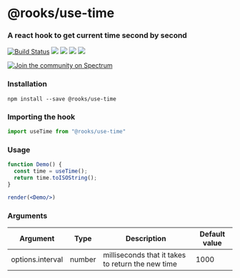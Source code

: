 # @rooks/use-time

### A react hook to get current time second by second

[![Build Status](https://travis-ci.org/imbhargav5/rooks.svg?branch=master)](https://travis-ci.org/imbhargav5/rooks) ![](https://img.shields.io/npm/v/@rooks/use-time/latest.svg) ![](https://img.shields.io/npm/l/@rooks/use-time.svg) ![](https://img.shields.io/bundlephobia/min/@rooks/use-time.svg) ![](https://img.shields.io/david/imbhargav5/rooks.svg?path=packages%2Ftime)

<a href="https://spectrum.chat/rooks"><img src="https://withspectrum.github.io/badge/badge.svg" alt="Join the community on Spectrum"/></a>

### Installation

```
npm install --save @rooks/use-time
```

### Importing the hook

```javascript
import useTime from "@rooks/use-time"
```

### Usage

```jsx
function Demo() {
  const time = useTime();
  return time.toISOString();
}

render(<Demo/>)
```

### Arguments

| Argument            | Type     | Description                         | Default value |
| ------------------- | -------- | ----------------------------------- | ------------- |
| options.interval | number | milliseconds that it takes to return the new time | 1000     |

